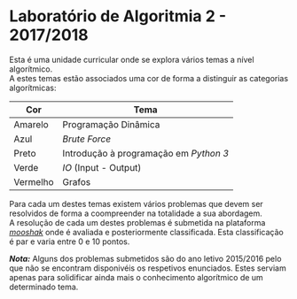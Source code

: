 # Laboratório de Algoritmia 2 - 2017/2018

Esta é uma unidade curricular onde se explora vários temas a nível algorítmico.  
A estes temas estão associados uma cor de forma a distinguir as categorias algorítmicas:

<center>

| **Cor**  | **Tema**             |
|----------|----------------------|
| Amarelo  | Programação Dinâmica |
| Azul     | *Brute Force*        |
| Preto    | Introdução à programação em *Python 3* |
| Verde    | *IO* (Input - Output)|
| Vermelho | Grafos               |

</center>

Para cada um destes temas existem vários problemas que devem ser resolvidos de forma a coompreender na totalidade a sua abordagem.  
A resolução de cada um destes problemas é submetida na plataforma [*mooshak*](https://mooshak.di.uminho.pt) onde é avaliada e posteriormente classificada. Esta classificação é par e varia entre 0 e 10 pontos.  

***Nota:*** Alguns dos problemas submetidos são do ano letivo 2015/2016 pelo que não se encontram disponivéis os respetivos enunciados. Estes serviam apenas para solidificar ainda mais o conhecimento algorítmico de um determinado tema.